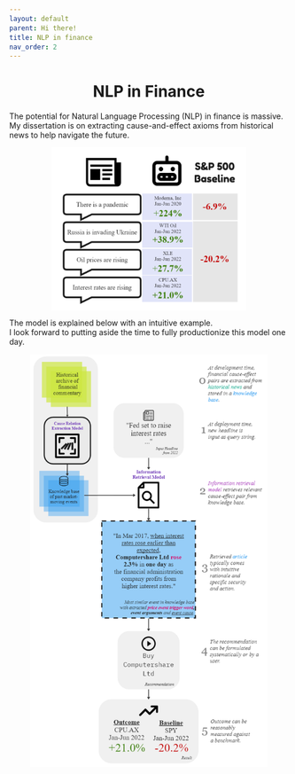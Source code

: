 ```yaml
---
layout: default
parent: Hi there!
title: NLP in finance
nav_order: 2
---
```


<h1 align="center">NLP in Finance</h1>

The potential for Natural Language Processing (NLP) in finance is massive.  
My dissertation is on extracting cause-and-effect axioms from historical news to help navigate the future. 

<img src="../img/stock-historian-results.png" align="center" style="display:block;margin:0 auto;max-width:70%;">  
<!-- ![historian-returns](../img/stock-historian-results.png#smallblock) -->

The model is explained below with an intuitive example.   
I look forward to putting aside the time to fully productionize this model one day.  

<img src="../img/Stock-Historian-Explanation.png" align="center" style="display:block;margin:0 auto;max-width:85%;">  
<!-- ![historian-explanation](../img/Stock-Historian-Explanation.png#bigblock) -->
